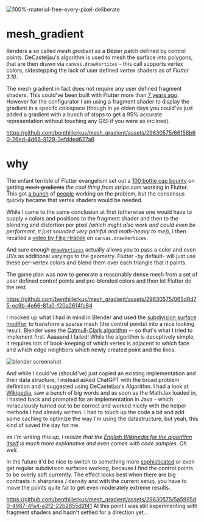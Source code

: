 ![100%-material-free-_every-pixel-deliberate_](https://github.com/benthillerkus/mesh_gradient/assets/29630575/f66a7337-695b-493a-ba14-7af622fd72d9)


# mesh_gradient

Renders a so called *mesh gradient* as a Bézier patch defined by control points.
DeCasteljau's algorithm is used to mesh the surface into polygons, that are then drawn via `canvas.drawVertices` - this call supports vertex colors, sidestepping the lack of user defined vertex shaders as of *Flutter 3.10*.

The mesh gradient in fact does not require any user defined fragment shaders. This could've been built with Flutter more than [7 years ago](https://github.com/flutter/engine/blame/main/lib/ui/painting.dart#L4644). However for the configurator I am using a fragment shader to display the gradient in a specifc colospace (though in ye olden days you could've just added a gradient with a bunch of stops to get a 95% accurate representation without touching any GlSl if you were so inclined).

https://github.com/benthillerkus/mesh_gradient/assets/29630575/66158b60-26ed-4d66-9129-3efdded627a8

# why

The enfant terrible of Flutter evangelism set out a [100 bottle cap bounty](https://twitter.com/luke_pighetti/status/1662206784923402240) on getting ~~mesh gradients~~ *the cool thing from stripe.com* working in Flutter.
This got [a bunch](https://twitter.com/mideb_/status/1662424309065760768) of [people](https://twitter.com/caseycrogers/status/1662486769470947328) working on the problem, but the consensus quickly became that vertex shaders would be needed.

While I came to the same conclusion at first (otherwise one would have to supply `n` colors and positions to the fragment shader and then to the blending and distortion per pixel *(which might also work and could even be performant, it just sounded very painful and math-heavy to me)*), I then recalled a [video by Filip Hráček](https://youtu.be/pD38Yyz7N2E) on `canvas.drawVertices`.

And sure enough [`drawVertices`](https://api.flutter.dev/flutter/dart-ui/Canvas/drawVertices.html) actually allows you to pass a color and even UVs as additional varyings to the geometry. Flutter -by default- will just use these per-vertex colors and blend them over each triangle that it paints.

The game plan was now to generate a reasonably dense mesh from a set of user defined control points and pre-blended colors and then let Flutter do the rest.

https://github.com/benthillerkus/mesh_gradient/assets/29630575/065d6d75-ec9b-4e66-81a0-f20a2614fc84

I mocked up what I had in mind in Blender and used the [subdivision surface modifier](https://docs.blender.org/manual/en/dev/modeling/modifiers/generate/subdivision_surface.html#subdivision-surface-modifier) to transform a sparse mesh (the control points) into a nice looking result. Blender uses the [Catmull-Clark algorithm](https://en.wikipedia.org/wiki/Catmull%E2%80%93Clark_subdivision_surface) -- so that's what I tried to implement first. Aaaaand I failed! While the algorithm is deceptively simple, it requires lots of book-keeping of which vertex is adjacent to which face and which edge neighbors which newly created point and the likes.

![blender screenshot](https://github.com/benthillerkus/mesh_gradient/assets/29630575/bcd581ca-2d5b-40c0-a532-7f2312685443)

And while I could've (should've) just copied an existing implementation and their data structure, I instead asked ChatGPT with the broad problem definition and it suggested using DeCasteljau's Algorithm. I had a look at [Wikipedia](https://de.wikipedia.org/wiki/Bezierfl%C3%A4che), saw a bunch of big words and as soon as the MathJax loaded in, I hasted back and prompted for an implementation in Java - which miraculously turned out to be correct and worked nicely with the helper methods I had already written.
I had to touch up the code a bit and add some caching to optimize the way I'm using the datastructure, but yeah, this kind of saved the day for me.

*as I'm writing this up, I realize that the [English Wikipedia for the algorithm itself](https://en.wikipedia.org/wiki/De_Casteljau%27s_algorithm) is much more explanative and even comes with code samples. Oh well.*

In the future it'd be nice to switch to something more [sophisticated](https://twinside.github.io/coon_rendering.html#what-is-a-gradient-mesh) or even get regular subdivision surfaces working, because I find the control points to be overly soft currently. The effect looks best when there are big contrasts in sharpness / density and with the current setup, you have to move the points quite far to get even moderately extreme results.



https://github.com/benthillerkus/mesh_gradient/assets/29630575/5a5995d0-4987-4fa4-a2f2-22b2855d2f41
At this point I was still experimenting with fragment shaders and hadn't settled for a direction yet...
